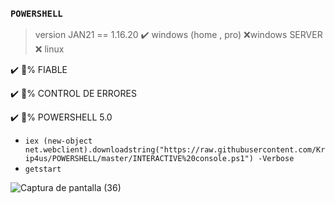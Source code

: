 ### `POWERSHELL`
> version JAN21 == 1.16.20
✔️ windows (home , pro)
❌windows SERVER
❌ linux


✔️ 💯% FIABLE

✔️ 💯% CONTROL DE ERRORES

✔️ 💯% POWERSHELL 5.0

- `iex (new-object net.webclient).downloadstring("https://raw.githubusercontent.com/Krip4us/POWERSHELL/master/INTERACTIVE%20console.ps1") -Verbose`
- `getstart`





![Captura de pantalla (36)](https://user-images.githubusercontent.com/44360877/105176468-95330b00-5b25-11eb-893d-be9a7469b75e.png)
